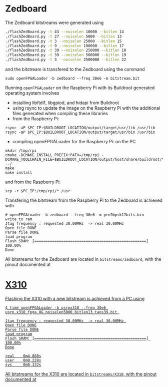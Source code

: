 # Zedboard

The Zedboard bitstreams were generated using
```bash
./flashZedBoard.py -t 43 --noiselen 10000 --bitlen 14
./flashZedBoard.py -t 27 --noiselen 5000 --bitlen 13
./flashZedBoard.py -t 3 --noiselen 25000 --bitlen 15
./flashZedBoard.py -t 9 --noiselen 100000 --bitlen 17
./flashZedBoard.py -t 39 --noiselen 250000 --bitlen 18
./flashZedBoard.py -t 39 --noiselen 500000 --bitlen 19
./flashZedBoard.py -t 3 --noiselen 2500000 --bitlen 22
```
and the bitstream is transfered to the Zedboard using the command
```
sudo openFPGALoader -b zedboard --freq 30e6 -m bitstream.bit 
```

Running ``openFPGALoader`` on the Raspberry Pi with its Buildroot generated
operating system involves
* installing libftdi1, libgpiod, and hidapi from Buildroot
* using rsync to update the image on the Raspberry Pi with the additional
files generated when compiling these libraries
* from the Raspberry Pi:
```
rsync -aP $PC_IP:$BUILDROOT_LOCATION/output/target/usr/lib /usr/lib
rsync -aP $PC_IP:$BUILDROOT_LOCATION/output/target/usr/bin /usr/bin
```
* compiling openFPGALoader for the Raspberry Pi: on the PC
```
mkdir /tmp/rpi
cmake -DCMAKE_INSTALL_PREFIX:PATH=/tmp/rpi -DCMAKE_TOOLCHAIN_FILE=$BUILDROOT_LOCATION/output/host/share/buildroot/toolchainfile.cmake ../
make
make install
```
and from the Raspberry Pi:
```
scp -r $PC_IP:/tmp/rpi/* /usr
```

Transfering the bitstream from the Raspberry Pi to the Zedboard is achieved with
```
# openFPGALoader -b zedboard --freq 30e6 -m prn9bpsk17bits.bin
write to ram
Jtag frequency : requested 30.00MHz  -> real 30.00MHz 
Open file DONE
Parse file DONE
load program
Flash SRAM: [==================================================]
100.00%
Done
```

All bitstreams for the Zedboard are located in ``bitstreams/zedboard``, with the pinout documented
at <a href="../Doc/0_Installation.md">

# X310

Flashing the X310 with a new bitstream is achieved from a PC using
```
$ time openFPGALoader -b usrpx310 --freq 30e6 usrp_x310_fpga_HG_noiselen5000_bitlen13_taps39.bit 

Jtag frequency : requested 30.00MHz  -> real 30.00MHz 
Open file DONE
Parse file DONE
load program
Flash SRAM: [==================================================] 100.00%
Done

real    0m4,888s
user    0m0,228s
sys     0m0,332s
```

All bitstreams for the X310 are located in ``bitstreams/X310``, with the pinout documented
at <a href="../Doc/8_X310.md">
